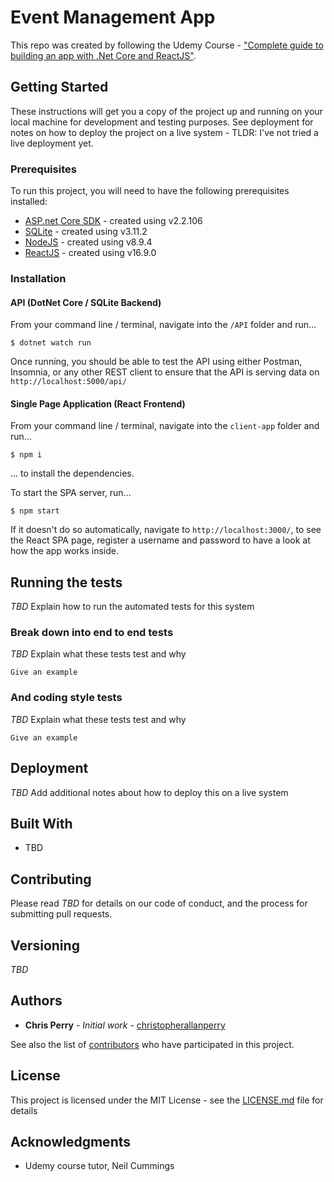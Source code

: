 # Event Management App

This repo was created by following the Udemy Course - ["Complete guide to building an app with .Net Core and ReactJS"](https://www.udemy.com/course/complete-guide-to-building-an-app-with-net-core-and-react).

## Getting Started

These instructions will get you a copy of the project up and running on your local machine for development and testing purposes. See deployment for notes on how to deploy the project on a live system - TLDR: I've not tried a live deployment yet.

### Prerequisites

To run this project, you will need to have the following prerequisites installed:

-   [ASP.net Core SDK](https://dotnet.microsoft.com/learn/dotnet/hello-world-tutorial/install) - created using v2.2.106
-   [SQLite](http://sqlitebrowser.org/) - created using v3.11.2
-   [NodeJS](https://nodejs.org/en/) - created using v8.9.4
-   [ReactJS](https://angular.io/) - created using v16.9.0

### Installation

#### API (DotNet Core / SQLite Backend)

From your command line / terminal, navigate into the `/API` folder and run...

```cli
$ dotnet watch run
```

Once running, you should be able to test the API using either Postman, Insomnia, or any other REST client to ensure that the API is serving data on `http://localhost:5000/api/`

#### Single Page Application (React Frontend)

From your command line / terminal, navigate into the `client-app` folder and run...

```cli
$ npm i
```

... to install the dependencies.

To start the SPA server, run...

```cli
$ npm start
```

If it doesn't do so automatically, navigate to `http://localhost:3000/`, to see the React SPA page, register a username and password to have a look at how the app works inside.

## Running the tests

_TBD_ Explain how to run the automated tests for this system

### Break down into end to end tests

_TBD_ Explain what these tests test and why

```
Give an example
```

### And coding style tests

_TBD_ Explain what these tests test and why

```
Give an example
```

## Deployment

_TBD_ Add additional notes about how to deploy this on a live system

## Built With

-   TBD

## Contributing

Please read _TBD_ for details on our code of conduct, and the process for submitting pull requests.

## Versioning

_TBD_

## Authors

-   **Chris Perry** - _Initial work_ - [christopherallanperry](https://github.com/christopherallanperry)

See also the list of [contributors](https://github.com/christopherallanperry/DatingApp/graphs/contributors) who have participated in this project.

## License

This project is licensed under the MIT License - see the [LICENSE.md](LICENSE.md) file for details

## Acknowledgments

-   Udemy course tutor, Neil Cummings
